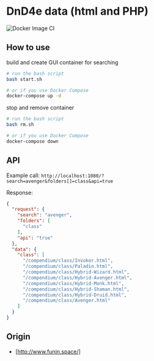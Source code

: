 # DnD4e data (html and PHP)

![Docker Image CI](https://github.com/nonjosh/dnd4e-data-html/workflows/Docker%20Image%20CI/badge.svg)

## How to use

build and create GUI container for searching

```sh
# run the bash script
bash start.sh

# or if you use Docker Compose
docker-compose up -d
```

stop and remove container

```sh
# run the bash script
bash rm.sh

# or if you use Docker Compose
docker-compose down
```

## API

Example call: `http://localhost:1080/?search=avenger&folders[]=class&api=true`

Response:

```json
{
  "request": {
    "search": "avenger",
    "folders": [
      "class"
    ],
    "api": "true"
  },
  "data": {
    "class": [
      "/compendium/class/Invoker.html",
      "/compendium/class/Paladin.html",
      "/compendium/class/Hybrid-Wizard.html",
      "/compendium/class/Hybrid-Avenger.html",
      "/compendium/class/Hybrid-Monk.html",
      "/compendium/class/Hybrid-Shaman.html",
      "/compendium/class/Hybrid-Druid.html",
      "/compendium/class/Avenger.html"
    ]
  }
}
```

## Origin

- [http://www.funin.space/]
